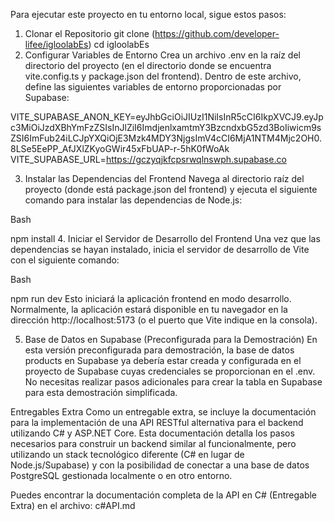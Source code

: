 Para ejecutar este proyecto en tu entorno local, sigue estos pasos:

1. Clonar el Repositorio
git clone (https://github.com/developer-lifee/igloolabEs)
cd igloolabEs
2. Configurar Variables de Entorno
Crea un archivo .env en la raíz del directorio del proyecto (en el directorio donde se encuentra vite.config.ts y package.json del frontend).  Dentro de este archivo, define las siguientes variables de entorno proporcionadas por Supabase:

VITE_SUPABASE_ANON_KEY=eyJhbGciOiJIUzI1NiIsInR5cCI6IkpXVCJ9.eyJpc3MiOiJzdXBhYmFzZSIsInJlZiI6ImdjenlxamtmY3BzcndxbG5zd3BoIiwicm9sZSI6ImFub24iLCJpYXQiOjE3Mzk4MDY3NjgsImV4cCI6MjA1NTM4Mjc2OH0.8LSe5EePP_AfJXlZKyoGWir45xFbUAP-r-5hK0fWoAk
VITE_SUPABASE_URL=https://gczyqjkfcpsrwqlnswph.supabase.co

3. Instalar las Dependencias del Frontend
Navega al directorio raíz del proyecto (donde está package.json del frontend) y ejecuta el siguiente comando para instalar las dependencias de Node.js:

Bash

npm install
4. Iniciar el Servidor de Desarrollo del Frontend
Una vez que las dependencias se hayan instalado, inicia el servidor de desarrollo de Vite con el siguiente comando:

Bash

npm run dev
Esto iniciará la aplicación frontend en modo desarrollo.  Normalmente, la aplicación estará disponible en tu navegador en la dirección  http://localhost:5173 (o el puerto que Vite indique en la consola).

5. Base de Datos en Supabase (Preconfigurada para la Demostración)
En esta versión preconfigurada para demostración, la base de datos products en Supabase ya debería estar creada y configurada en el proyecto de Supabase cuyas credenciales se proporcionan en el .env.  No necesitas realizar pasos adicionales para crear la tabla en Supabase para esta demostración simplificada.

Entregables Extra
Como un entregable extra, se incluye la documentación para la implementación de una API RESTful alternativa para el backend utilizando C# y ASP.NET Core.  Esta documentación detalla los pasos necesarios para construir un backend similar al funcionalmente, pero utilizando un stack tecnológico diferente (C# en lugar de Node.js/Supabase) y con la posibilidad de conectar a una base de datos PostgreSQL gestionada localmente o en otro entorno.

Puedes encontrar la documentación completa de la API en C# (Entregable Extra) en el archivo: c#API.md

